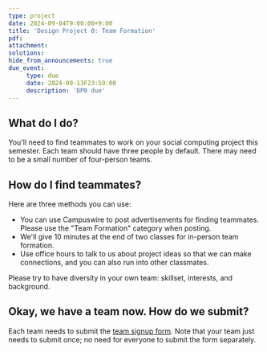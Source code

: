 ```yaml
---
type: project
date: 2024-09-04T9:00:00+9:00
title: 'Design Project 0: Team Formation'
pdf:
attachment:
solutions:
hide_from_announcements: true
due_event: 
     type: due
     date: 2024-09-13F23:59:00
     description: 'DP0 due'
---
```

## What do I do?
You'll need to find teammates to work on your social computing project this semester. Each team should have three people by default. There may need to be a small number of four-person teams.

## How do I find teammates?

Here are three methods you can use:

- You can use Campuswire to post advertisements for finding teammates. Please use the "Team Formation" category when posting.
- We'll give 10 minutes at the end of two classes for in-person team formation.
- Use office hours to talk to us about project ideas so that we can make connections, and you can also run into other classmates.

Please try to have diversity in your own team: skillset, interests, and background.

## Okay, we have a team now. How do we submit?
Each team needs to submit the [team signup form](https://forms.gle/kEmLdrDp7CQ7YYvcA). Note that your team just needs to submit once; no need for everyone to submit the form separately.